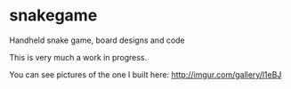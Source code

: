 snakegame
=========

Handheld snake game, board designs and code

This is very much a work in progress.

You can see pictures of the one I built here: http://imgur.com/gallery/l1eBJ
